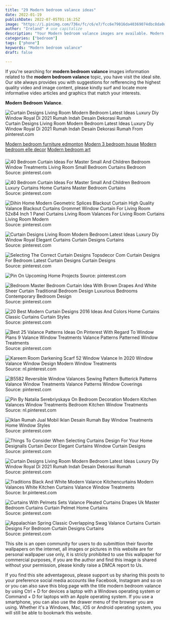 ```yaml
---
title: "29 Modern bedroom valance ideas"
date: 2022-01-19
publishDate: 2022-07-05T01:16:25Z
image: "https://i.pinimg.com/736x/fc/c6/e7/fcc6e79016da40369074dbc8da0d1424--window-drapes-valance-curtains.jpg"
author: "Ireland" # use capitalize
description: "Your Modern bedroom valance images are available. Modern bedroom valance are a topic that is being searched for and liked by netizens now. You can Get the Modern bedroom valance files here. Find and Download all royalty-free photos and vectors."
categories: ["bedroom"]
tags: ["phone"]
keywords: "Modern bedroom valance"
draft: false

---
```


If you're searching for **modern bedroom valance** images information related to the **modern bedroom valance** topic, you have visit the ideal  site.  Our site always  provides you with  suggestions  for refferencing  the highest  quality video and image  content, please kindly surf and locate more informative video articles and graphics  that match your interests.

**Modern Bedroom Valance**. 

![Curtain Designs Living Room Modern Bedroom Latest Ideas Luxury Diy Window Royal Di 2021 Rumah Indah Desain Dekorasi Rumah](https://i.pinimg.com/originals/58/94/de/5894ded42c96ab33f2119d07268a2b86.jpg "Curtain Designs Living Room Modern Bedroom Latest Ideas Luxury Diy Window Royal Di 2021 Rumah Indah Desain Dekorasi Rumah")
Curtain Designs Living Room Modern Bedroom Latest Ideas Luxury Diy Window Royal Di 2021 Rumah Indah Desain Dekorasi Rumah From pinterest.com

[Modern bedroom furniture edmonton](/modern-bedroom-furniture-edmonton/)
[Modern 3 bedroom house](/modern-3-bedroom-house/)
[Modern bedroom elle decor](/modern-bedroom-elle-decor/)
[Modern bedroom art](/modern-bedroom-art/)



### 

 


![40 Bedroom Curtain Ideas For Master Small And Children Bedroom Window Treatments Living Room Small Bedroom Curtains Bedroom](https://i.pinimg.com/474x/7b/26/84/7b2684c1114bad4e229788d57ca47054.jpg "40 Bedroom Curtain Ideas For Master Small And Children Bedroom Window Treatments Living Room Small Bedroom Curtains Bedroom")
Source: pinterest.com

 

![40 Bedroom Curtain Ideas For Master Small And Children Bedroom Luxury Curtains Home Curtains Master Bedroom Curtains](https://i.pinimg.com/474x/fc/64/22/fc642290c3223e702411aeb3a3423512.jpg "40 Bedroom Curtain Ideas For Master Small And Children Bedroom Luxury Curtains Home Curtains Master Bedroom Curtains")
Source: pinterest.com

 

![Dihin Home Modern Geometric Splices Blackout Curtain High Quality Valance Blackout Curtains Grommet Window Curtain For Living Room 52x84 Inch 1 Panel Curtains Living Room Valances For Living Room Curtains Living Room Modern](https://i.pinimg.com/originals/4d/46/70/4d4670f44887ebdca8854f48c18d073f.jpg "Dihin Home Modern Geometric Splices Blackout Curtain High Quality Valance Blackout Curtains Grommet Window Curtain For Living Room 52x84 Inch 1 Panel Curtains Living Room Valances For Living Room Curtains Living Room Modern")
Source: pinterest.com

 

![Curtain Designs Living Room Modern Bedroom Latest Ideas Luxury Diy Window Royal Elegant Curtains Curtain Designs Curtains](https://i.pinimg.com/originals/22/08/8d/22088d6b9b67e5e804760855d90e15a3.jpg "Curtain Designs Living Room Modern Bedroom Latest Ideas Luxury Diy Window Royal Elegant Curtains Curtain Designs Curtains")
Source: pinterest.com

 

![Selecting The Correct Curtain Designs Topsdecor Com Curtain Designs For Bedroom Latest Curtain Designs Curtain Designs](https://i.pinimg.com/736x/5b/dd/be/5bddbe765f1ff08f8563466a79cbd119.jpg "Selecting The Correct Curtain Designs Topsdecor Com Curtain Designs For Bedroom Latest Curtain Designs Curtain Designs")
Source: pinterest.com

 

![Pin On Upcoming Home Projects](https://i.pinimg.com/736x/22/12/43/221243c083f57b16f986625f1f50ec39.jpg "Pin On Upcoming Home Projects")
Source: pinterest.com

 

![Bedroom Master Bedroom Curtain Idea With Brown Drapes And White Sheer Curtain Traditional Bedroom Design Luxurious Bedrooms Contemporary Bedroom Design](https://i.pinimg.com/originals/6c/e4/6f/6ce46fa75615a8ab4695f46e3710a36d.jpg "Bedroom Master Bedroom Curtain Idea With Brown Drapes And White Sheer Curtain Traditional Bedroom Design Luxurious Bedrooms Contemporary Bedroom Design")
Source: pinterest.com

 

![20 Best Modern Curtain Designs 2016 Ideas And Colors Home Curtains Classic Curtains Curtain Styles](https://i.pinimg.com/736x/4f/2a/d7/4f2ad7f2be006406640dd19a9944d40c--luxury-curtains-modern-curtains.jpg "20 Best Modern Curtain Designs 2016 Ideas And Colors Home Curtains Classic Curtains Curtain Styles")
Source: pinterest.com

 

![Best 25 Valance Patterns Ideas On Pinterest With Regard To Window Plans 9 Valance Window Treatments Valance Patterns Patterned Window Treatments](https://i.pinimg.com/564x/49/51/30/4951308ed04e81f3f7cf86e9f25ff0f1.jpg "Best 25 Valance Patterns Ideas On Pinterest With Regard To Window Plans 9 Valance Window Treatments Valance Patterns Patterned Window Treatments")
Source: pinterest.com

 

![Kareem Room Darkening Scarf 52 Window Valance In 2020 Window Valance Window Design Modern Window Treatments](https://i.pinimg.com/736x/97/be/91/97be91e6ce0ab067852908133ba42462.jpg "Kareem Room Darkening Scarf 52 Window Valance In 2020 Window Valance Window Design Modern Window Treatments")
Source: nl.pinterest.com

 

![B5582 Reversible Window Valances Sewing Pattern Butterick Patterns Valance Window Treatments Valance Patterns Window Coverings](https://i.pinimg.com/originals/9b/a5/31/9ba5313210d9623754b5f6e755728804.jpg "B5582 Reversible Window Valances Sewing Pattern Butterick Patterns Valance Window Treatments Valance Patterns Window Coverings")
Source: pinterest.com

 

![Pin By Natalia Serebriyskaya On Bedroom Decoration Modern Kitchen Valances Window Treatments Bedroom Kitchen Window Treatments](https://i.pinimg.com/originals/02/10/2d/02102dce6252d1e244d6bdd62b396b67.jpg "Pin By Natalia Serebriyskaya On Bedroom Decoration Modern Kitchen Valances Window Treatments Bedroom Kitchen Window Treatments")
Source: nl.pinterest.com

 

![Iklan Rumah Jual Mobil Iklan Desain Rumah Bay Window Treatments Home Window Styles](https://i.pinimg.com/originals/ec/e0/2d/ece02db802e03cc6c672a05312421cdb.jpg "Iklan Rumah Jual Mobil Iklan Desain Rumah Bay Window Treatments Home Window Styles")
Source: pinterest.com

 

![Things To Consider When Selecting Curtains Design For Your Home Designalls Curtain Decor Elegant Curtains Window Curtain Designs](https://i.pinimg.com/736x/ce/fe/da/cefeda043e5e06ff9d568deb7d1623c1.jpg "Things To Consider When Selecting Curtains Design For Your Home Designalls Curtain Decor Elegant Curtains Window Curtain Designs")
Source: pinterest.com

 

![Curtain Designs Living Room Modern Bedroom Latest Ideas Luxury Diy Window Royal Di 2021 Rumah Indah Desain Dekorasi Rumah](https://i.pinimg.com/originals/58/94/de/5894ded42c96ab33f2119d07268a2b86.jpg "Curtain Designs Living Room Modern Bedroom Latest Ideas Luxury Diy Window Royal Di 2021 Rumah Indah Desain Dekorasi Rumah")
Source: pinterest.com

 

![Traditions Black And White Modern Valance Kitchencurtains Modern Valances White Kitchen Curtains Valance Window Treatments](https://i.pinimg.com/originals/ce/f6/cb/cef6cb6a8f6b7c4dab6156fa99e10bc6.jpg "Traditions Black And White Modern Valance Kitchencurtains Modern Valances White Kitchen Curtains Valance Window Treatments")
Source: br.pinterest.com

 

![Curtains With Pelmets Sets Valance Pleated Curtains Drapes Uk Master Bedroom Curtains Curtain Pelmet Home Curtains](https://i.pinimg.com/736x/9c/a1/ac/9ca1ac47406fca9bede66fb362bef952.jpg "Curtains With Pelmets Sets Valance Pleated Curtains Drapes Uk Master Bedroom Curtains Curtain Pelmet Home Curtains")
Source: pinterest.com

 

![Appalachian Spring Classic Overlapping Swag Valance Curtains Curtain Designs For Bedroom Curtain Designs Curtains](https://i.pinimg.com/736x/fc/c6/e7/fcc6e79016da40369074dbc8da0d1424--window-drapes-valance-curtains.jpg "Appalachian Spring Classic Overlapping Swag Valance Curtains Curtain Designs For Bedroom Curtain Designs Curtains")
Source: pinterest.com

 

This site is an open community for users to do submittion their favorite wallpapers on the internet, all images or pictures in this website are for personal wallpaper use only, it is stricly prohibited to use this wallpaper for commercial purposes, if you are the author and find this image is shared without your permission, please kindly raise a DMCA report to Us.

If you find this site adventageous, please support us by sharing this posts to your preference social media accounts like Facebook, Instagram and so on or you can also save this blog page with the title modern bedroom valance by using Ctrl + D for devices a laptop with a Windows operating system or Command + D for laptops with an Apple operating system. If you use a smartphone, you can also use the drawer menu of the browser you are using. Whether it's a Windows, Mac, iOS or Android operating system, you will still be able to bookmark this website.
